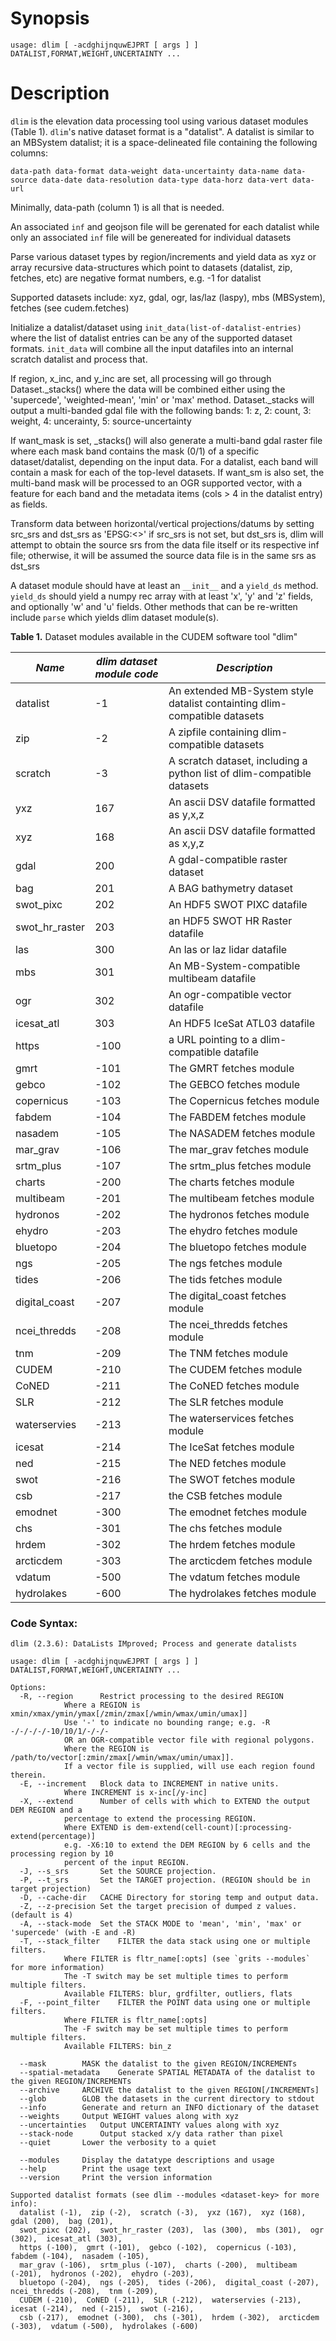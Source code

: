 # Synopsis

```
usage: dlim [ -acdghijnquwEJPRT [ args ] ] DATALIST,FORMAT,WEIGHT,UNCERTAINTY ...
```


# Description

`dlim` is the elevation data processing tool using various dataset modules (Table 1). `dlim`'s native dataset format is a "datalist". A datalist is similar to an MBSystem datalist; it is a space-delineated file containing the following columns:

```data-path data-format data-weight data-uncertainty data-name data-source data-date data-resolution data-type data-horz data-vert data-url```

Minimally, data-path (column 1) is all that is needed.

An associated `inf` and geojson file will be gerenated for each datalist while only an associated `inf` file will be genereated for individual datasets

Parse various dataset types by region/increments and yield data as xyz or array
recursive data-structures which point to datasets (datalist, zip, fetches, etc) are negative format numbers, e.g. -1 for datalist

Supported datasets include: xyz, gdal, ogr, las/laz (laspy), mbs (MBSystem), fetches (see cudem.fetches)

Initialize a datalist/dataset using ```init_data(list-of-datalist-entries)``` where the list of datalist entries can
be any of the supported dataset formats. `init_data` will combine all the input datafiles into an internal scratch
datalist and process that.

If region, x_inc, and y_inc are set, all processing will go through Dataset._stacks() where the data will be combined
either using the 'supercede', 'weighted-mean', 'min' or 'max' method. Dataset._stacks will output a multi-banded gdal file with the following
bands: 1: z, 2: count, 3: weight, 4: uncerainty, 5: source-uncertainty

If want_mask is set, _stacks() will also generate a multi-band gdal raster file where each
mask band contains the mask (0/1) of a specific dataset/datalist, depending on the input data. For a datalist, each band will
contain a mask for each of the top-level datasets. If want_sm is also set, the multi-band mask
will be processed to an OGR supported vector, with a feature for each band and the metadata items (cols > 4 in the datalist entry) as fields.

Transform data between horizontal/vertical projections/datums by setting src_srs and dst_srs as 'EPSG:<>'
if src_srs is not set, but dst_srs is, dlim will attempt to obtain the source srs from the data file itself
or its respective inf file; otherwise, it will be assumed the source data file is in the same srs as dst_srs

A dataset module should have at least an `__init__` and a `yield_ds` method. `yield_ds` should yield a numpy rec array with at least
'x', 'y' and 'z' fields, and optionally 'w' and 'u' fields. Other methods that can be re-written include `parse` which yields
dlim dataset module(s).

**Table 1.** Dataset modules available in the CUDEM software tool "dlim"

|  ***Name***  |  ***dlim dataset module code*** | ***Description*** |
|----------------------|----------------------------------|----------------------------------|
| datalist | -1 | An extended MB-System style datalist containting dlim-compatible datasets |
| zip | -2 | A zipfile containing dlim-compatible datasets |
| scratch | -3 | A scratch dataset, including a python list of dlim-compatible datasets |
| yxz | 167 | An ascii DSV datafile formatted as y,x,z |
| xyz | 168 | An ascii DSV datafile formatted as x,y,z |
| gdal | 200 | A gdal-compatible raster dataset |
| bag | 201 | A BAG bathymetry dataset |
| swot_pixc | 202 | An HDF5 SWOT PIXC datafile |
| swot_hr_raster | 203 | an HDF5 SWOT HR Raster datafile |
| las | 300 | An las or laz lidar datafile |
| mbs | 301 | An MB-System-compatible multibeam datafile |
| ogr | 302 | An ogr-compatible vector datafile |
| icesat_atl | 303 | An HDF5 IceSat ATL03 datafile |
| https | -100 | a URL pointing to a dlim-compatible datafile |
| gmrt | -101 | The GMRT fetches module |
| gebco | -102 | The GEBCO fetches module |
| copernicus | -103 | The Copernicus fetches module |
| fabdem | -104 | The FABDEM fetches module |
| nasadem | -105 | The NASADEM fetches module |
| mar_grav | -106 | The mar_grav fetches module |
| srtm_plus | -107 | The srtm_plus fetches module |
| charts | -200 | The charts fetches module |
| multibeam | -201 | The multibeam fetches module | 
| hydronos | -202 | The hydronos fetches module |
| ehydro | -203 | The ehydro fetches module |
| bluetopo | -204 | The bluetopo fetches module |
| ngs | -205 | The ngs fetches module |
| tides | -206 | The tids fetches module |
| digital_coast | -207 | The digital_coast fetches module |
| ncei_thredds | -208 | The ncei_thredds fetches module |
| tnm | -209 | The TNM fetches module |
| CUDEM | -210 | The CUDEM fetches module |
| CoNED | -211 | The CoNED fetches module |
| SLR | -212 | The SLR fetches module |
| waterservies | -213 | The waterservices fetches module |
| icesat | -214 | The IceSat fetches module |
| ned | -215 | The NED fetches module |
| swot | -216 | The SWOT fetches module |
| csb | -217 | the CSB fetches module |
| emodnet | -300 | The emodnet fetches module |
| chs | -301 | The chs fetches module |
| hrdem | -302 | The hrdem fetches module | 
| arcticdem | -303 | The arcticdem fetches module |
| vdatum | -500 | The vdatum fetches module | 
| hydrolakes | -600 | The hydrolakes fetches module | 

### Code Syntax:
```
dlim (2.3.6): DataLists IMproved; Process and generate datalists

usage: dlim [ -acdghijnquwEJPRT [ args ] ] DATALIST,FORMAT,WEIGHT,UNCERTAINTY ...

Options:
  -R, --region		Restrict processing to the desired REGION 
			Where a REGION is xmin/xmax/ymin/ymax[/zmin/zmax[/wmin/wmax/umin/umax]]
			Use '-' to indicate no bounding range; e.g. -R -/-/-/-/-10/10/1/-/-/-
			OR an OGR-compatible vector file with regional polygons. 
			Where the REGION is /path/to/vector[:zmin/zmax[/wmin/wmax/umin/umax]].
			If a vector file is supplied, will use each region found therein.
  -E, --increment	Block data to INCREMENT in native units.
			Where INCREMENT is x-inc[/y-inc]
  -X, --extend		Number of cells with which to EXTEND the output DEM REGION and a 
			percentage to extend the processing REGION.
			Where EXTEND is dem-extend(cell-count)[:processing-extend(percentage)]
			e.g. -X6:10 to extend the DEM REGION by 6 cells and the processing region by 10 
			percent of the input REGION.
  -J, --s_srs		Set the SOURCE projection.
  -P, --t_srs		Set the TARGET projection. (REGION should be in target projection) 
  -D, --cache-dir	CACHE Directory for storing temp and output data.
  -Z, --z-precision	Set the target precision of dumped z values. (default is 4)
  -A, --stack-mode	Set the STACK MODE to 'mean', 'min', 'max' or 'supercede' (with -E and -R)
  -T, --stack_filter	FILTER the data stack using one or multiple filters. 
			Where FILTER is fltr_name[:opts] (see `grits --modules` for more information)
			The -T switch may be set multiple times to perform multiple filters.
			Available FILTERS: blur, grdfilter, outliers, flats
  -F, --point_filter	FILTER the POINT data using one or multiple filters. 
			Where FILTER is fltr_name[:opts] 
			The -F switch may be set multiple times to perform multiple filters.
			Available FILTERS: bin_z

  --mask		MASK the datalist to the given REGION/INCREMENTs
  --spatial-metadata	Generate SPATIAL METADATA of the datalist to the given REGION/INCREMENTs
  --archive		ARCHIVE the datalist to the given REGION[/INCREMENTs]
  --glob		GLOB the datasets in the current directory to stdout
  --info		Generate and return an INFO dictionary of the dataset
  --weights		Output WEIGHT values along with xyz
  --uncertainties	Output UNCERTAINTY values along with xyz
  --stack-node		Output stacked x/y data rather than pixel
  --quiet		Lower the verbosity to a quiet

  --modules		Display the datatype descriptions and usage
  --help		Print the usage text
  --version		Print the version information

Supported datalist formats (see dlim --modules <dataset-key> for more info): 
  datalist (-1),  zip (-2),  scratch (-3),  yxz (167),  xyz (168),  gdal (200),  bag (201),
  swot_pixc (202),  swot_hr_raster (203),  las (300),  mbs (301),  ogr (302),  icesat_atl (303),
  https (-100),  gmrt (-101),  gebco (-102),  copernicus (-103),  fabdem (-104),  nasadem (-105),
  mar_grav (-106),  srtm_plus (-107),  charts (-200),  multibeam (-201),  hydronos (-202),  ehydro (-203),
  bluetopo (-204),  ngs (-205),  tides (-206),  digital_coast (-207),  ncei_thredds (-208),  tnm (-209),
  CUDEM (-210),  CoNED (-211),  SLR (-212),  waterservies (-213),  icesat (-214),  ned (-215),  swot (-216),
  csb (-217),  emodnet (-300),  chs (-301),  hrdem (-302),  arcticdem (-303),  vdatum (-500),  hydrolakes (-600)
```
